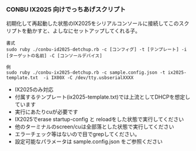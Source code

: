 ### CONBU IX2025 向けでっちあげスクリプト

初期化して再起動した状態のIX2025をシリアルコンソールに接続してこのスクリプトを動かすと、よしなにセットアップしてくれる子。

```
書式
sudo ruby ./conbu-id2025-detchup.rb -c [コンフィグ] -t [テンプレート] -i [ターゲットの名前] -C [コンソールデバイス]

例
sudo ruby ./conbu-ix2025-detchup.rb -c sample.config.json -t ix2025-template.txt  -i IX00X -C /dev/tty.usbserialXXXX
```

- IX2025のみ対応
- 付属するテンプレート(ix2025-template.txt)では上流としてDHCPを想定しています
- 実行にあたりcuが必要です
- IX2025でerase startup-config と reloadをした状態で実行してください
- 他のターミナルのscreen/cuは全部落とした状態で実行してください
- エラーチェック等はないので目でgrepしてください。
- 設定可能なパラメータは sample.config.json をご参照ください

